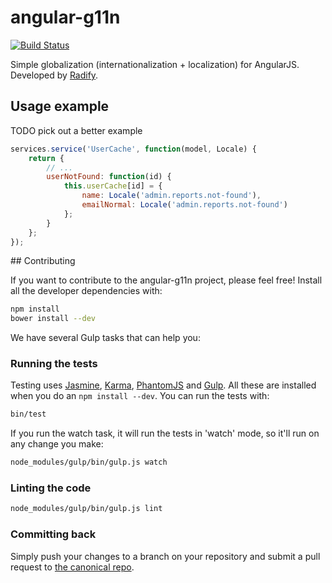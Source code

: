 angular-g11n
============

[![Build Status](https://travis-ci.org/uor/angular-g11n.svg?branch=initial)](https://travis-ci.org/uor/angular-g11n)

Simple globalization (internationalization + localization) for AngularJS. Developed by [Radify](http://radify.io).

## Usage example

TODO pick out a better example

```javascript
services.service('UserCache', function(model, Locale) {
	return {
		// ...
		userNotFound: function(id) {
			this.userCache[id] = {
				name: Locale('admin.reports.not-found'),
				emailNormal: Locale('admin.reports.not-found')
			};
		}
	};
});
```

## Contributing

If you want to contribute to the angular-g11n project, please feel free! Install all the developer dependencies with:

```bash
npm install
bower install --dev
```

We have several Gulp tasks that can help you:

### Running the tests

Testing uses [Jasmine](http://jasmine.github.io/), [Karma](http://karma-runner.github.io/0.12/index.html), [PhantomJS](http://phantomjs.org/) and [Gulp](http://gulpjs.com/). All these are installed when you do an `npm install --dev`. You can run the tests with:

```bash
bin/test
```

If you run the watch task, it will run the tests in 'watch' mode, so it'll run on any change you make:

```bash
node_modules/gulp/bin/gulp.js watch
```

### Linting the code

```bash
node_modules/gulp/bin/gulp.js lint
```

### Committing back

Simply push your changes to a branch on your repository and submit a pull request to [the canonical repo](https://github.com/uor/angular-g11n).
